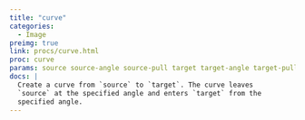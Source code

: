 ```yaml
---
title: "curve"
categories: 
  - Image
preimg: true
link: procs/curve.html
proc: curve
params: source source-angle source-pull target target-angle target-pull color line-width [description]
docs: |
  Create a curve from `source` to `target`. The curve leaves
  `source` at the specified angle and enters `target` from the
  specified angle.
---
```

